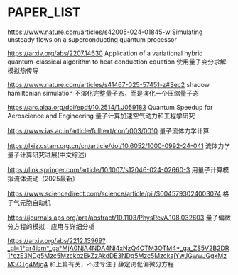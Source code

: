 # PAPER_LIST

<https://www.nature.com/articles/s42005-024-01845-w>
Simulating unsteady flows on a superconducting quantum processor

<https://arxiv.org/abs/2207.14630>
Application of a variational hybrid quantum-classical algorithm to heat conduction equation
使用量子变分求解模拟热传导

<https://www.nature.com/articles/s41467-025-57451-z#Sec2>
shadow hamiltonian simulation
不演化完整量子态，而是演化一个压缩量子态

<https://arc.aiaa.org/doi/epdf/10.2514/1.J059183>
Quantum Speedup for Aeroscience and Engineering
量子计算加速空气动力和工程学研究

<https://www.ias.ac.in/article/fulltext/conf/003/0010>
量子流体力学计算

<https://lxjz.cstam.org.cn/cn/article/doi/10.6052/1000-0992-24-041>
流体力学量子计算研究进展(中文综述)

<https://link.springer.com/article/10.1007/s12046-024-02660-3>
用量子计算模拟流体流动（2025最新）

<https://www.sciencedirect.com/science/article/pii/S0045793024003074>
格子气元胞自动机

<https://journals.aps.org/pra/abstract/10.1103/PhysRevA.108.032603>
量子偏微分方程的模拟：应用与详细分析

<https://arxiv.org/abs/2212.13969?_gl=1*gr4ibm*_ga*MjA0NjA4NDA4Ni4xNzQ4OTM3OTM4*_ga_ZS5V2B2DR1*czE3NDg5Mzc5MzckbzEkZzAkdDE3NDg5Mzc5MzckajYwJGwwJGgxMzM3OTg4Mjg4>
和上篇有关，不过专注于薛定谔化偏微分方程
